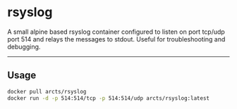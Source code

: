 # rsyslog

A small alpine based rsyslog container configured to listen on port tcp/udp port 514 and relays the messages to stdout. Useful for troubleshooting and debugging.

---

## Usage

```bash
docker pull arcts/rsyslog
docker run -d -p 514:514/tcp -p 514:514/udp arcts/rsyslog:latest
```
